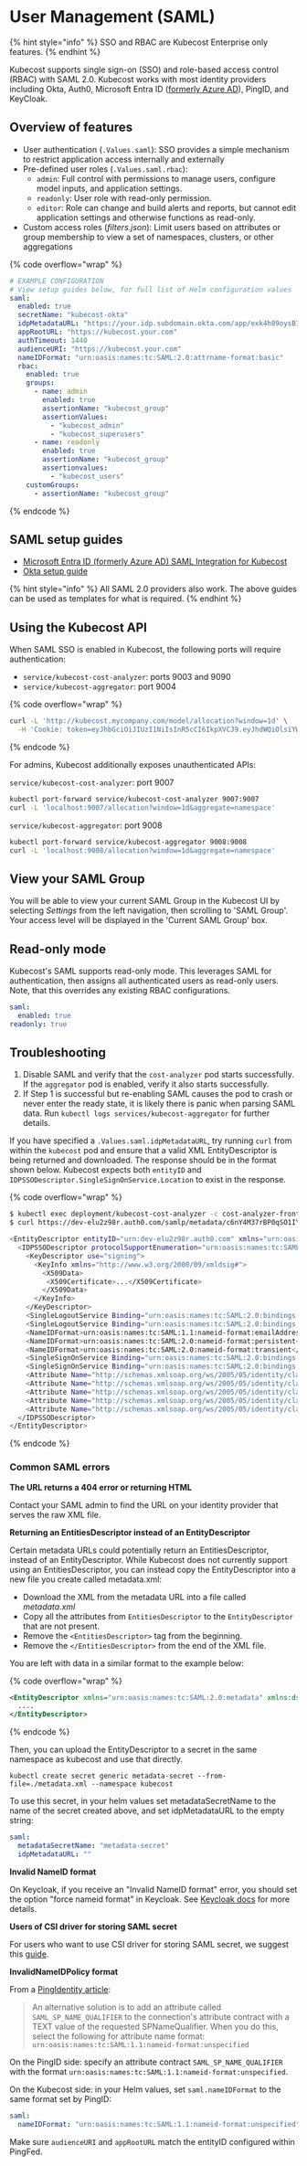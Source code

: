 # User Management (SAML)

{% hint style="info" %}
SSO and RBAC are Kubecost Enterprise only features.
{% endhint %}

Kubecost supports single sign-on (SSO) and role-based access control (RBAC) with SAML 2.0. Kubecost works with most identity providers including Okta, Auth0, Microsoft Entra ID ([formerly Azure AD](https://learn.microsoft.com/en-us/azure/active-directory/fundamentals/new-name)), PingID, and KeyCloak.

## Overview of features

- User authentication (`.Values.saml`): SSO provides a simple mechanism to restrict application access internally and externally
- Pre-defined user roles (`.Values.saml.rbac`):
  - `admin`: Full control with permissions to manage users, configure model inputs, and application settings.
  - `readonly`: User role with read-only permission.
  - `editor`: Role can change and build alerts and reports, but cannot edit application settings and otherwise functions as read-only.
- Custom access roles (_filters.json_): Limit users based on attributes or group membership to view a set of namespaces, clusters, or other aggregations

{% code overflow="wrap" %}

```yaml
# EXAMPLE CONFIGURATION
# View setup guides below, for full list of Helm configuration values
saml:
  enabled: true
  secretName: "kubecost-okta"
  idpMetadataURL: "https://your.idp.subdomain.okta.com/app/exk4h09oysB785123/sso/saml/metadata"
  appRootURL: "https://kubecost.your.com"
  authTimeout: 1440
  audienceURI: "https://kubecost.your.com"
  nameIDFormat: "urn:oasis:names:tc:SAML:2.0:attrname-format:basic"
  rbac:
    enabled: true
    groups:
      - name: admin
        enabled: true
        assertionName: "kubecost_group"
        assertionValues:
          - "kubecost_admin"
          - "kubecost_superusers"
      - name: readonly
        enabled: true
        assertionName: "kubecost_group"
        assertionvalues:
          - "kubecost_users"
    customGroups:
      - assertionName: "kubecost_group"
```

{% endcode %}

## SAML setup guides

- [Microsoft Entra ID (formerly Azure AD) SAML Integration for Kubecost](microsoft-entra-id-saml-integration-for-kubecost.md)
- [Okta setup guide](okta-saml-integration.md)

{% hint style="info" %}
All SAML 2.0 providers also work. The above guides can be used as templates for what is required.
{% endhint %}

## Using the Kubecost API

When SAML SSO is enabled in Kubecost, the following ports will require authentication:

- `service/kubecost-cost-analyzer`: ports 9003 and 9090
- `service/kubecost-aggregator`: port 9004

{% code overflow="wrap" %}

```bash
curl -L 'http://kubecost.mycompany.com/model/allocation?window=1d' \
  -H 'Cookie: token=eyJhbGciOiJIUzI1NiIsInR5cCI6IkpXVCJ9.eyJhdWQiOlsiYWRtaW4iLCJncm91cDprdWJlY29zdF9hZG1pbiIsImdyb3VwOmFkbWluQG15Y29tcGFueS5jb20iXSwiZXhwIjoxNjkwMzA2MjYwLjk0OTYyMX0.iLbUuMo0eYhNg0hzv_EEHLIX5Z0du4woPevX3wEnAh8'
```

{% endcode %}

For admins, Kubecost additionally exposes unauthenticated APIs:

`service/kubecost-cost-analyzer`: port 9007

```bash
kubectl port-forward service/kubecost-cost-analyzer 9007:9007
curl -L 'localhost:9007/allocation?window=1d&aggregate=namespace'
```

`service/kubecost-aggregator`: port 9008

```bash
kubectl port-forward service/kubecost-aggregator 9008:9008
curl -L 'localhost:9008/allocation?window=1d&aggregate=namespace'
```

## View your SAML Group

You will be able to view your current SAML Group in the Kubecost UI by selecting _Settings_ from the left navigation, then scrolling to 'SAML Group'. Your access level will be displayed in the 'Current SAML Group' box.

## Read-only mode

Kubecost's SAML supports read-only mode. This leverages SAML for authentication, then assigns all authenticated users as read-only users. Note, that this overrides any existing RBAC configurations.

```yaml
saml:
  enabled: true
readonly: true
```

## Troubleshooting

1. Disable SAML and verify that the `cost-analyzer` pod starts successfully. If the `aggregator` pod is enabled, verify it also starts successfully.
2. If Step 1 is successful but re-enabling SAML causes the pod to crash or never enter the ready state, it is likely there is panic when parsing SAML data. Run `kubectl logs services/kubecost-aggregator` for further details.

If you have specified a `.Values.saml.idpMetadataURL`, try running `curl` from within the `kubecost` pod and ensure that a valid XML EntityDescriptor is being returned and downloaded. The response should be in the format shown below. Kubecost expects both `entityID` and `IDPSSODescriptor.SingleSignOnService.Location` to exist in the response.

{% code overflow="wrap" %}

```bash
$ kubectl exec deployment/kubecost-cost-analyzer -c cost-analyzer-frontend -n kubecost -it -- /bin/sh
$ curl https://dev-elu2z98r.auth0.com/samlp/metadata/c6nY4M37rBP0qSO1IYIqBPPyIPxLS8v2

<EntityDescriptor entityID="urn:dev-elu2z98r.auth0.com" xmlns="urn:oasis:names:tc:SAML:2.0:metadata">
  <IDPSSODescriptor protocolSupportEnumeration="urn:oasis:names:tc:SAML:2.0:protocol">
    <KeyDescriptor use="signing">
      <KeyInfo xmlns="http://www.w3.org/2000/09/xmldsig#">
        <X509Data>
         <X509Certificate>...</X509Certificate>
        </X509Data>
      </KeyInfo>
    </KeyDescriptor>
    <SingleLogoutService Binding="urn:oasis:names:tc:SAML:2.0:bindings:HTTP-Redirect" Location="https://dev-elu2z98r.auth0.com/samlp/c6nY4M37rBP0qSO1IYIqBPPyIPxLS8v2/logout"/>
    <SingleLogoutService Binding="urn:oasis:names:tc:SAML:2.0:bindings:HTTP-POST" Location="https://dev-elu2z98r.auth0.com/samlp/c6nY4M37rBP0qSO1IYIqBPPyIPxLS8v2/logout"/>
    <NameIDFormat>urn:oasis:names:tc:SAML:1.1:nameid-format:emailAddress</NameIDFormat>
    <NameIDFormat>urn:oasis:names:tc:SAML:2.0:nameid-format:persistent</NameIDFormat>
    <NameIDFormat>urn:oasis:names:tc:SAML:2.0:nameid-format:transient</NameIDFormat>
    <SingleSignOnService Binding="urn:oasis:names:tc:SAML:2.0:bindings:HTTP-Redirect" Location="https://dev-elu2z98r.auth0.com/samlp/c6nY4M37rBP0qSO1IYIqBPPyIPxLS8v2"/>
    <SingleSignOnService Binding="urn:oasis:names:tc:SAML:2.0:bindings:HTTP-POST" Location="https://dev-elu2z98r.auth0.com/samlp/c6nY4M37rBP0qSO1IYIqBPPyIPxLS8v2"/>
    <Attribute Name="http://schemas.xmlsoap.org/ws/2005/05/identity/claims/emailaddress" NameFormat="urn:oasis:names:tc:SAML:2.0:attrname-format:uri" FriendlyName="E-Mail Address" xmlns="urn:oasis:names:tc:SAML:2.0:assertion"/>
    <Attribute Name="http://schemas.xmlsoap.org/ws/2005/05/identity/claims/givenname" NameFormat="urn:oasis:names:tc:SAML:2.0:attrname-format:uri" FriendlyName="Given Name" xmlns="urn:oasis:names:tc:SAML:2.0:assertion"/>
    <Attribute Name="http://schemas.xmlsoap.org/ws/2005/05/identity/claims/name" NameFormat="urn:oasis:names:tc:SAML:2.0:attrname-format:uri" FriendlyName="Name" xmlns="urn:oasis:names:tc:SAML:2.0:assertion"/>
    <Attribute Name="http://schemas.xmlsoap.org/ws/2005/05/identity/claims/surname" NameFormat="urn:oasis:names:tc:SAML:2.0:attrname-format:uri" FriendlyName="Surname" xmlns="urn:oasis:names:tc:SAML:2.0:assertion"/>
    <Attribute Name="http://schemas.xmlsoap.org/ws/2005/05/identity/claims/nameidentifier" NameFormat="urn:oasis:names:tc:SAML:2.0:attrname-format:uri" FriendlyName="Name ID" xmlns="urn:oasis:names:tc:SAML:2.0:assertion"/>
  </IDPSSODescriptor>
</EntityDescriptor>
```

{% endcode %}

### Common SAML errors

**The URL returns a 404 error or returning HTML**

Contact your SAML admin to find the URL on your identity provider that serves the raw XML file.

**Returning an EntitiesDescriptor instead of an EntityDescriptor**

Certain metadata URLs could potentially return an EntitiesDescriptor, instead of an EntityDescriptor. While Kubecost does not currently support using an EntitiesDescriptor, you can instead copy the EntityDescriptor into a new file you create called metadata.xml:

- Download the XML from the metadata URL into a file called _metadata.xml_
- Copy all the attributes from `EntitiesDescriptor` to the `EntityDescriptor` that are not present.
- Remove the `<EntitiesDescriptor>` tag from the beginning.
- Remove the `</EntitiesDescriptor>` from the end of the XML file.

You are left with data in a similar format to the example below:

{% code overflow="wrap" %}

```xml
<EntityDescriptor xmlns="urn:oasis:names:tc:SAML:2.0:metadata" xmlns:dsig="http://www.w3.org/2000/09/xmldsig#" entityID="kubecost-entity-id">
  ....
</EntityDescriptor>
```

{% endcode %}

Then, you can upload the EntityDescriptor to a secret in the same namespace as kubecost and use that directly.

`kubectl create secret generic metadata-secret --from-file=./metadata.xml --namespace kubecost`

To use this secret, in your helm values set metadataSecretName to the name of the secret created above, and set idpMetadataURL to the empty string:

```yaml
saml:
  metadataSecretName: "metadata-secret"
  idpMetadataURL: ""
```

**Invalid NameID format**

On Keycloak, if you receive an "Invalid NameID format" error, you should set the option "force nameid format" in Keycloak. See [Keycloak docs](https://www.keycloak.org/documentation) for more details.

**Users of CSI driver for storing SAML secret**

For users who want to use CSI driver for storing SAML secret, we suggest this [guide](https://secrets-store-csi-driver.sigs.k8s.io/topics/sync-as-kubernetes-secret.html).

**InvalidNameIDPolicy format**

From a [PingIdentity article](https://support.pingidentity.com/s/article/Cannot-provide-requested-name-identifier-qualified-with-SampleNameNEW):

> An alternative solution is to add an attribute called `SAML_SP_NAME_QUALIFIER` to the connection's attribute contract with a TEXT value of the requested SPNameQualifier. When you do this, select the following for attribute name format: `urn:oasis:names:tc:SAML:1.1:nameid-format:unspecified`

On the PingID side: specify an attribute contract `SAML_SP_NAME_QUALIFIER` with the format `urn:oasis:names:tc:SAML:1.1:nameid-format:unspecified`.

On the Kubecost side: in your Helm values, set `saml.nameIDFormat` to the same format set by PingID:

```yaml
saml:
  nameIDFormat: "urn:oasis:names:tc:SAML:1.1:nameid-format:unspecified"
```

Make sure `audienceURI` and `appRootURL` match the entityID configured within PingFed.
